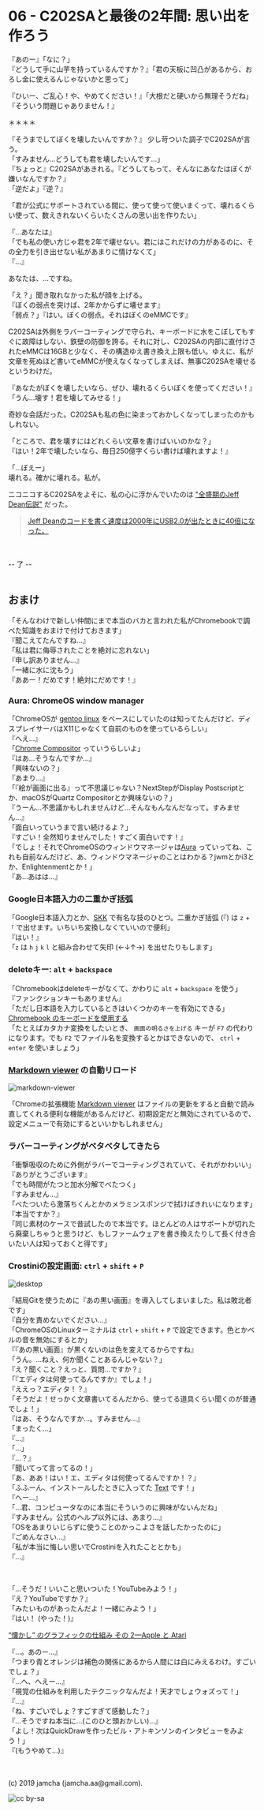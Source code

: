 

# 06 - C202SAと最後の2年間: 思い出を作ろう

『あのー』「なに？」  
『どうして手に山芋を持っているんですか？』「君の天板に凹凸があるから、おろし金に使えるんじゃないかと思って」

『ひいー、ご乱心！や、やめてください！』「大根だと硬いから無理そうだね」『そういう問題じゃありません！』

＊＊＊＊

『そうまでしてぼくを壊したいんですか？』
少し苛ついた調子でC202SAが言う。  
「すみません…どうしても君を壊したいんです…」  
『ちょっと』C202SAがあきれる。『どうしてもって、そんなにあなたはぼくが嫌いなんですか？』  
「逆だよ」『逆？』

「君が公式にサポートされている間に、使って使って使いまくって、壊れるくらい使って、数えきれないくらいたくさんの思い出を作りたい」

『…あなたは』  
「でも私の使い方じゃ君を2年で壊せない。君にはこれだけの力があるのに、その全力を引き出せない私があまりに情けなくて」  
『…』  

あなたは、…ですね。

「え？」聞き取れなかった私が顔を上げる。  
『ぼくの弱点を突けば、2年かからずに壊せます』  
「弱点？」『はい。ぼくの弱点。それはぼくのeMMCです』

C202SAは外側をラバーコーティングで守られ、キーボードに水をこぼしてもすぐに故障はしない、鉄壁の防御を誇る。それに対し、C202SAの内部に直付けされたeMMCは16GBと少なく、その構造ゆえ書き換え上限も低い。ゆえに、私が文章を死ぬほど書いてeMMCが使えなくなってしまえば、無事C202SAを壊せるというわけだ。

『あなたがぼくを壊したいなら、ぜひ、壊れるくらいぼくを使ってください！』  
「うん…壊す！君を壊してみせる！」

奇妙な会話だった。C202SAも私の色に染まっておかしくなってしまったのかもしれない。

「ところで、君を壊すにはどれくらい文章を書けばいいのかな？」  
『はい！2年で壊したいなら、毎日250億字くらい書けば壊れますよ！』  

「…ぼえー」  
壊れる。確かに壊れる。私が。

ニコニコするC202SAをよそに、私の心に浮かんでいたのは ["全盛期のJeff Dean伝説"](https://qiita.com/umegaya/items/ef69461d6f4967d5c623) だった。

> [Jeff Deanのコードを書く速度は2000年にUSB2.0が出たときに40倍になった。](https://www.quora.com/What-are-all-the-Jeff-Dean-facts)

<br>
<br>
-- 了 --

<br>
<br>

## おまけ
「そんなわけで新しい仲間にまで本当のバカと言われた私がChromebookで調べた知識をおまけで付けておきます」  
『聞こえてたんですね…』  
「私は君に侮辱されたことを絶対に忘れない」  
『申し訳ありません…』  
「一緒に水に沈もう」  
『ああー！だめです！絶対にだめです！』

### Aura: ChromeOS window manager

「ChromeOSが [gentoo linux](https://www.gentoo.org/) をベースにしていたのは知ってたんだけど、ディスプレイサーバはX11じゃなくて自前のものを使っているらしい」  
『へえ…』  
「[Chrome Compositor](https://dev.chromium.org/developers/design-documents/aura/graphics-architecture) っていうらしいよ」  
『はあ…そうなんですか…』  
「興味ないの？」  
『あまり…』  
「『絵が画面に出る』って不思議じゃない？NextStepがDisplay Postscriptとか、macOSがQuartz Compositorとか興味ないの？」  
『うーん…不思議かもしれませんけど…そんなもんなんだなって。すみません…』  
「面白いっていうまで言い続けるよ？」  
『すごい！全然知りませんでした！すごく面白いです！』  
「でしょ！それでChromeOSのウィンドウマネージャは[Aura](https://dev.chromium.org/developers/design-documents/aura) っていってね、これも自前なんだけど、あ、ウィンドウマネージャのことはわかる？jwmとかi3とか、Enlightenmentとか！」  
『あ…あはは…』

### Google日本語入力の二重かぎ括弧

「Google日本語入力とか、[SKK](https://github.com/skk-dev/ddskk) で有名な技のひとつ。二重かぎ括弧 (『) は `z` + `「` で出せます。いちいち変換しなくていいので便利」  
『はい！』  
「`z` は `h` `j` `k` `l` と組み合わせて矢印 (←↓↑→) を出せたりもします」

### deleteキー: `alt` + `backspace`

「Chromebookはdeleteキーがなくて、かわりに `alt` + `backspace` を使う」  
『ファンクションキーもありません』  
「ただし日本語を入力しているときはいくつかのキーを有効にできる」  
[Chromebook のキーボードを使用する](https://support.google.com/chromebook/answer/1047364?hl=ja)  
「たとえばカタカナ変換をしたいとき、 `画面の明るさを上げる` キーが `F7` の代わりになります。でも `F2` でファイル名を変換するとかはできないので、 `ctrl` + `enter` を使いましょう」

### [Markdown viewer](https://chrome.google.com/webstore/detail/markdown-viewer/ckkdlimhmcjmikdlpkmbgfkaikojcbjk?hl=ja) の自動リロード
![markdown-viewer](./img/markdownviewer.png)

「Chromeの拡張機能 [Markdown viewer](https://chrome.google.com/webstore/detail/markdown-viewer/ckkdlimhmcjmikdlpkmbgfkaikojcbjk?hl=ja) はファイルの更新をすると自動で読み直してくれる便利な機能があるんだけど、初期設定だと無効にされているので、設定メニューで有効にするといいかもしれません」

### ラバーコーティングがベタベタしてきたら

「衝撃吸収のために外側がラバーでコーティングされていて、それがかわいい」  
『ありがとうございます』  
「でも時間がたつと加水分解でべたつく」  
『すみません…』  
「べたついたら激落ちくんとかのメラミンスポンジで拭けばきれいになります」  
『本当ですか？』  
「同じ素材のケースで昔試したので本当です。ほとんどの人はサポートが切れたら廃棄しちゃうと思うけど、もしファームウェアを書き換えたりして長く付き合いたい人は知っておくと得です」

### Crostiniの設定画面: `ctrl` + `shift` + `P`

![desktop](./img/text-magit.png)

「結局Gitを使うために『あの黒い画面』を導入してしまいました。私は敗北者です」  
『自分を責めないでください…』  
「ChromeOSのLinuxターミナルは `ctrl` + `shift` + `P` で設定できます。色とかベルの音を無効にするとか」  
『『あの黒い画面』が黒くないのは色を変えてるからですね』  
「うん。…ねえ、何か聞くことあるんじゃない？」  
『え？聞くこと？えっと、質問…ですか？』  
「『エディタは何使ってるんですか』でしょ！」  
『ええっ？エディタ！？』  
「そうだよ！せっかく文章書いてるんだから、使ってる道具くらい聞くのが普通でしょ！」  
『はあ、そうなんですか…。すみません…』  
「まったく…」  
『…』  
「…」  
『…？』  
「聞いてって言ってるの！」  
『あ、ああ！はい！エ、エディタは何使ってるんですか！？』  
「ふふーん、インストールしたときに入ってた [Text](https://chrome.google.com/webstore/detail/text/mmfbcljfglbokpmkimbfghdkjmjhdgbg?hl=ja) です！」  
『へー…』  
「…君、コンピュータなのに本当にそういうのに興味がないんだね」  
『すみません。公式のヘルプ以外には、あまり…』  
「OSをあまりいじらずに使うことのかっこよさを話したかったのに」  
『ごめんなさい…』  
「私が本当に悔しい思いでCrostiniを入れたこととかも」  
『…』

<br>

「…そうだ！いいこと思いついた！YouTubeみよう！」  
『え？YouTubeですか？』  
「みたいものがあったんだよ！一緒にみよう！」  
『はい！ (やった！)』

[“懐かし” のグラフィックの仕組み その 2—Apple と Atari](https://www.youtube.com/watch?v=_rsycfDliZU)

『…。あのー…』  
「つまり青とオレンジは補色の関係にあるから人間には白にみえるわけ。すごいでしょ？」  
『…へ、へえー…』  
「視覚の仕組みを利用したテクニックなんだよ！天才でしょウォズって！」  
『…』  
「ね、すごいでしょ？すごすぎて感動した？」  
『…そうですね本当に…(このひと頭おかしい)…』  
「よし！次はQuickDrawを作ったビル・アトキンソンのインタビューをみよう！」  
『(もうやめて…)』


<br>
<br>
(c) 2019 jamcha (jamcha.aa@gmail.com).

![cc by-sa](https://i.creativecommons.org/l/by-sa/4.0/88x31.png)

